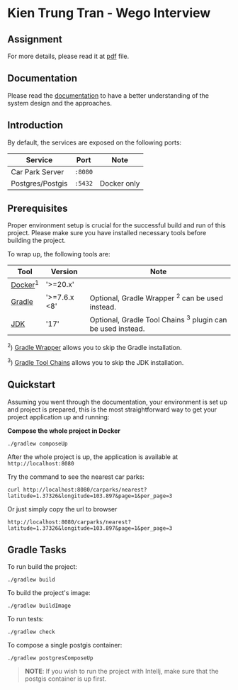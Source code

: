 # Kien Trung Tran - Wego Interview

## Assignment

For more details, please read it at [pdf](./Senior%20Software%20Engineer%20Coding%20Exercise.pdf) file.

## Documentation

Please read the [documentation](./docs/ANALYSIS.md) to have a better understanding of the system design and the approaches.

## Introduction

By default, the services are exposed on the following ports:

| Service          | Port      | Note        |
|------------------|-----------|-------------|
| Car Park Server  | ``:8080`` |             |
| Postgres/Postgis | ``:5432`` | Docker only |


## Prerequisites

Proper environment setup is crucial for the successful build and run of this project. Please make sure you have installed
necessary tools before building the project.

To wrap up, the following tools are:

| Tool                 | Version      | Note                                                                  |
|----------------------|--------------|-----------------------------------------------------------------------|
| [Docker]<sup>1</sup> | '>=20.x'     |                                                                       |
| [Gradle]             | '>=7.6.x <8' | Optional, Gradle Wrapper <sup>2</sup> can be used instead.            |
| [JDK]                | '17'         | Optional, Gradle Tool Chains <sup>3</sup> plugin can be used instead. |


<sup>2</sup>) [Gradle Wrapper] allows you to skip the Gradle installation. 

<sup>3</sup>) [Gradle Tool Chains] allows you to skip the JDK installation.

## Quickstart
Assuming you went through the documentation, your environment is set up and project is prepared, this is the most straightforward way to get your project application up and running:

**Compose the whole project in Docker**

`./gradlew composeUp`

After the whole project is up, the application is available at `http://localhost:8080`

Try the command to see the nearest car parks:

```
curl http://localhost:8080/carparks/nearest?latitude=1.37326&longitude=103.897&page=1&per_page=3
```
Or just simply copy the url to browser

```http request
http://localhost:8080/carparks/nearest?latitude=1.37326&longitude=103.897&page=1&per_page=3
```

## Gradle Tasks

To run build the project:

`./gradlew build`

To build the project's image:

`./gradlew buildImage`

To run tests:

`./gradlew check`

To compose a single postgis container:

`./gradlew postgresComposeUp`

>**NOTE**: If you wish to run the project with Intellj, make sure that the postgis container is up first.

<!--- References --->
[Docker]: https://hub.docker.com/
[JDK]: https://adoptopenjdk.net/
[Gradle]: https://docs.gradle.org/
[Gradle Wrapper]: https://docs.gradle.org/current/userguide/gradle_wrapper.html
[Gradle Tool Chains]: https://docs.gradle.org/current/userguide/toolchains.html

